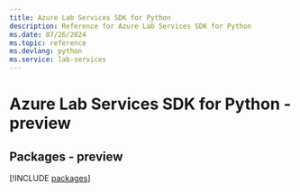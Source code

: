 ```yaml
---
title: Azure Lab Services SDK for Python
description: Reference for Azure Lab Services SDK for Python
ms.date: 07/26/2024
ms.topic: reference
ms.devlang: python
ms.service: lab-services
---
```

# Azure Lab Services SDK for Python - preview
## Packages - preview
[!INCLUDE [packages](lab-services-index.md)]